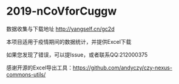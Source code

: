 # 2019-nCoVforCuggw
数据收集与下载地址
http://yangself.cn/gc2d

本项目适用于疫情期间的数据统计，并提供Excel下载

如果您发现了错误，可以提Issue，或者联系QQ:212000375

感谢开源的Excel导出工具：https://github.com/andyczy/czy-nexus-commons-utils/
